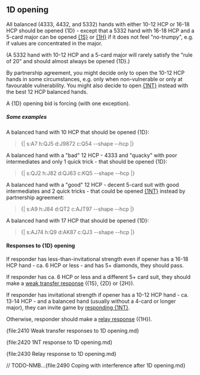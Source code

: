 ## <a name="1D_opening"> 1D opening

All balanced (4333, 4432, and 5332) hands with either 10-12 HCP or 16-18 HCP should be opened {1D} - except that a 5332 hand with 16-18 HCP and a 5-card major can be opened [{1S}](#-1s-opening) or [{1H}](#-1h-opening) if it does not feel "no-trumpy", e.g. if values are concentrated in the major.

(A 5332 hand with 10-12 HCP and a 5-card major will rarely satisfy the "rule of 20" and should almost always be opened {1D}.)

By partnership agreement, you might decide only to open the 10-12 HCP hands in some circumstances, e.g. only when non-vulnerable or only at favourable vulnerability. You might also decide to open [{1NT}](#-1nt-opening) instead with the best 12 HCP balanced hands.

A {1D} opening bid is forcing (with one exception).

##### Some examples

A balanced hand with 10 HCP that should be opened {1D}:

> {| s:A7 h:QJ5 d:J9872 c:Q54 --shape --hcp |}

A balanced hand with a "bad" 12 HCP - 4333 and "quacky" with poor intermediates and only 1 quick trick - that should be opened {1D}:

> {| s:QJ2 h:J82 d:QJ63 c:KQ5 --shape --hcp |}

A balanced hand with a "good" 12 HCP - decent 5-card suit with good intermediates and 2 quick tricks  - that could be opened [{1NT}](#1NT_opening) instead by partnership agreement:

> {| s:A9 h:J84 d:QT2 c:AJT97 --shape --hcp |}

A balanced hand with 17 HCP that should be opened {1D}:

> {| s:AJ74 h:Q9 d:AK87 c:QJ3 --shape --hcp |}

#### Responses to {1D} opening

If responder has less-than-invitational strength even if opener has a 16-18 HCP hand - ca. 6 HCP or less - and has 5+ diamonds, they should pass.

If responder has ca. 6 HCP or less and a different 5+ card suit, they should make a [weak transfer response](#-weak-transfer-responses-to-1d-opening) ({1S}, {2D} or {2H}).

If responder has invitational strength if opener has a 10-12 HCP hand - ca. 13-14 HCP - and a balanced hand (usually without a 4-card or longer major), they can invite game by [responding {1NT}](#-1nt-response-to-1d-opening).

Otherwise, responder should make a [relay response](#-relay-response-to-1d-opening) ({1H}).

{file:2410 Weak transfer responses to 1D opening.md}

{file:2420 1NT response to 1D opening.md}

{file:2430 Relay response to 1D opening.md}

// TODO-NMB...{file:2490 Coping with interference after 1D opening.md}

